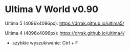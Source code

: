 # Ultima V World v0.90

Ultima 5 (4096x4096px): https://drrak.github.io/ultima5/

Ultima 4 (4096x4096px): https://drrak.github.io/ultima4/
 - szybkie wyszukiwanie: Ctrl + F
